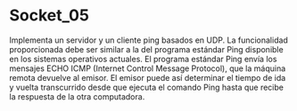 # Socket_05
Implementa un servidor y un cliente ping basados en UDP. La funcionalidad proporcionada
debe ser similar a la del programa estándar Ping disponible en los sistemas operativos
actuales. El programa estándar Ping envía los mensajes ECHO ICMP (Internet Control
Message Protocol), que la máquina remota devuelve al emisor. El emisor puede así
determinar el tiempo de ida y vuelta transcurrido desde que ejecuta el comando Ping hasta
que recibe la respuesta de la otra computadora.
